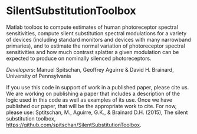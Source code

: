 SilentSubstitutionToolbox
=======================

Matlab toolbox to compute estimates of human photoreceptor spectral sensitivities, compute silent substitution
spectral modulations for a variety of devices (including standard monitors and devices with many narrowband
primaries), and to estimate the normal variation of photoreceptor spectral sensitivities and how much
contrast splatter a given modulation can be expected to produce on nominally silenced photoreceptors.

*Developers*: Manuel Spitschan, Geoffrey Aguirre & David H. Brainard, University of Pennsylvania

If you use this code in support of work in a published paper, please cite us.
We are working on publishing a paper that includes a description of the logic used in this code as
well as examples of its use.  Once we have published our paper, that will be the appropriate
work to cite.  For now, please use:
  Sptitschan, M., Aguirre, G.K., & Brainard D.H. (2015), The silent substitution toolbox,
  https://github.com/spitschan/SilentSubstitutionToolbox.